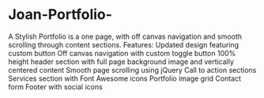 # Joan-Portfolio-
A Stylish Portfolio is a one page, with off canvas navigation and smooth scrolling through content sections.
Features:
Updated design featuring custom button
Off canvas navigation with custom toggle button
100% height header section with full page background image and vertically centered content
Smooth page scrolling using jQuery
Call to action sections
Services section with Font Awesome icons
Portfolio image grid
Contact form
Footer with social icons
